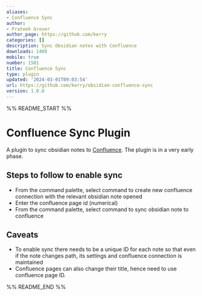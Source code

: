 ```yaml
---
aliases:
- Confluence Sync
author:
- Prateek Grover
author_page: https://github.com/kerry
categories: []
description: Sync Obsidian notes with Confluence
downloads: 1489
mobile: true
number: 1501
title: Confluence Sync
type: plugin
updated: '2024-03-01T09:03:54'
url: https://github.com/kerry/obsidian-confluence-sync
version: 1.0.8
---
```


%% README_START %%

# Confluence Sync Plugin

A plugin to sync obsidian notes to [Confluence](https://www.atlassian.com/software/confluence). The plugin is in a very early phase.

## Steps to follow to enable sync

- From the command palette, select command to create new confluence connection with the relevant obsidian note opened
- Enter the confluence page id (numerical)
- From the command palette, select command to sync obsidian note to confluence

## Caveats

- To enable sync there needs to be a unique ID for each note so that even if the note changes path, its settings and confluence connection is maintained
- Confluence pages can also change their title, hence need to use confluence page ID.


%% README_END %%